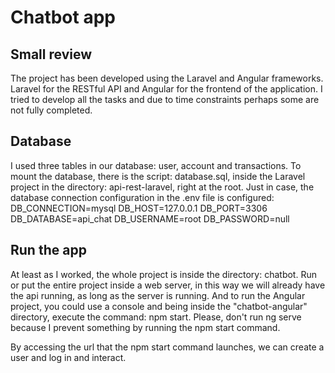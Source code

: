 # Chatbot app

## Small review
The project has been developed using the Laravel and Angular frameworks. Laravel for the RESTful API and Angular for the frontend of the application.
I tried to develop all the tasks and due to time constraints perhaps some are not fully completed.

## Database
I used three tables in our database: user, account and transactions. 
To mount the database, there is the script: database.sql, inside the Laravel project in the directory: api-rest-laravel, right at the root.
Just in case, the database connection configuration in the .env file is configured:
DB_CONNECTION=mysql
DB_HOST=127.0.0.1
DB_PORT=3306
DB_DATABASE=api_chat
DB_USERNAME=root
DB_PASSWORD=null

## Run the app
At least as I worked, the whole project is inside the directory: chatbot.
Run or put the entire project inside a web server, in this way we will already have the api running, as long as the server is running.
And to run the Angular project, you could use a console and being inside the "chatbot-angular" directory, execute the command: npm start. Please, don't run ng serve because I prevent something by running the npm start command.

By accessing the url that the npm start command launches, we can create a user and log in and interact.
